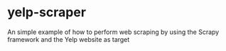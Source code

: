 # yelp-scraper
An simple example of how to perform web scraping by using the Scrapy framework and the Yelp website as target
